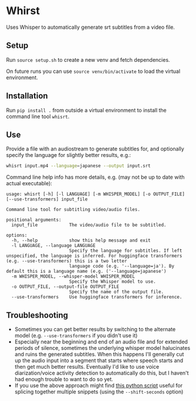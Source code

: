 # Whirst
Uses Whisper to automatically generate srt subtitles from a video file.

## Setup
Run `source setup.sh` to create a new venv and fetch dependencies.

On future runs you can use `source venv/bin/activate` to load the virtual environment.

## Installation
Run `pip install .` from outside a virtual environment to install the command line tool `whisrt`.

## Use
Provide a file with an audiostream to generate subtitles for, and optionally specify the language for slightly better results, e.g.:
```bash
whisrt input.mp4 --language=japanese --output input.srt
```

Command line help info has more details, e.g. (may not be up to date with actual executable):
```
usage: whisrt [-h] [-l LANGUAGE] [-m WHISPER_MODEL] [-o OUTPUT_FILE] [--use-transformers] input_file

Command line tool for subtitling video/audio files.

positional arguments:
  input_file            The video/audio file to be subtitled.

options:
  -h, --help            show this help message and exit
  -l LANGUAGE, --language LANGUAGE
                        Specify the language for subtitles. If left unspecified, the language is inferred. For huggingface transformers (e.g. --use-transformers) this is a two letter
                        language code (e.g. '--language=ja'). By default this is a language name (e.g. ('--language=japanese')
  -m WHISPER_MODEL, --whisper-model WHISPER_MODEL
                        Specify the Whisper model to use.
  -o OUTPUT_FILE, --output-file OUTPUT_FILE
                        Specify the name of the output file.
  --use-transformers    Use huggingface transformers for inference.
```

## Troubleshooting
- Sometimes you can get better results by switching to the alternate model (e.g. `--use-transformers` if you didn't use it)
- Especially near the beginning and end of an audio file and for extended periods of silence, sometimes the underlying whisper model halucinates and ruins the generated subtitles. When this happens I'll generally cut up the audio input into a segment that starts where speech starts and then get much better results. Eventually I'd like to use voice diarization/voice activity detection to automatically do this, but I haven't had enough trouble to want to do so yet.
- If you use the above approach might find [this python script](https://github.com/lehmacdj/.dotfiles/blob/main/bin/srt_cleanup.py) useful for splicing together multiple snippets (using the `--shift-seconds` option)
